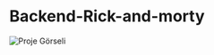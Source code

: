 # Backend-Rick-and-morty


![Proje Görseli](https://drive.google.com/uc?id=1LbKttx82uxypUQ-OUhlROtjNhj8UJZg1)

